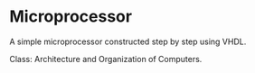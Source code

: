 # Microprocessor

A simple microprocessor constructed step by step using VHDL.

Class: Architecture and Organization of Computers.
